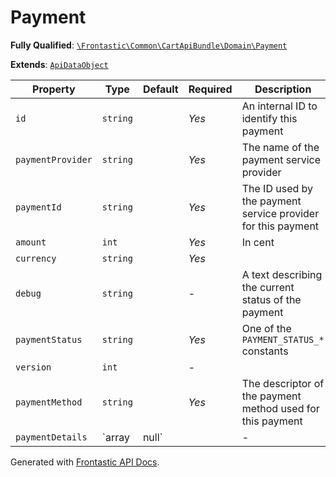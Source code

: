 #  Payment

**Fully Qualified**: [`\Frontastic\Common\CartApiBundle\Domain\Payment`](../../../../src/php/CartApiBundle/Domain/Payment.php)

**Extends**: [`ApiDataObject`](../../CoreBundle/Domain/ApiDataObject.md)

Property|Type|Default|Required|Description
--------|----|-------|--------|-----------
`id` | `string` |  | *Yes* | An internal ID to identify this payment
`paymentProvider` | `string` |  | *Yes* | The name of the payment service provider
`paymentId` | `string` |  | *Yes* | The ID used by the payment service provider for this payment
`amount` | `int` |  | *Yes* | In cent
`currency` | `string` |  | *Yes* | 
`debug` | `string` |  | - | A text describing the current status of the payment
`paymentStatus` | `string` |  | *Yes* | One of the `PAYMENT_STATUS_*` constants
`version` | `int` |  | - | 
`paymentMethod` | `string` |  | *Yes* | The descriptor of the payment method used for this payment
`paymentDetails` | `array|null` |  | - | This data is stored as is by the `CartApi`. The payment integration can use this to store additional data which might be needed later in the payment process.

Generated with [Frontastic API Docs](https://github.com/FrontasticGmbH/apidocs).
